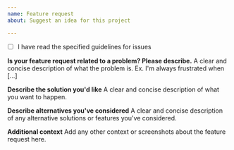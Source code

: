 ```yaml
---
name: Feature request
about: Suggest an idea for this project

---
```


<!--

IMPORTANT! READ

Any spam issues will be deleted.
Issues are not a place to go ask support questions.

Please make sure your feature request contains sufficient details
to be implemented.

Please mark the checkbox below (Use "x" to fill the checkboxes, example: [x])
-->
- [ ] I have read the specified guidelines for issues
<!--








-->

**Is your feature request related to a problem? Please describe.**
A clear and concise description of what the problem is. Ex. I'm always frustrated when [...]

**Describe the solution you'd like**
A clear and concise description of what you want to happen.

**Describe alternatives you've considered**
A clear and concise description of any alternative solutions or features you've considered.

**Additional context**
Add any other context or screenshots about the feature request here.
